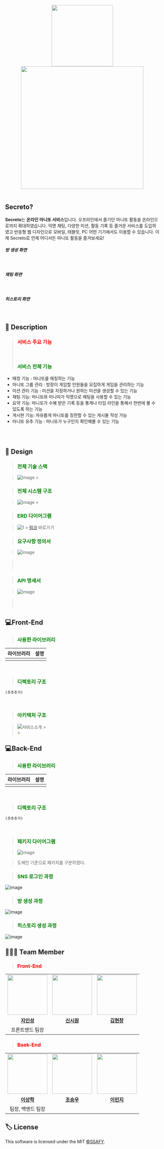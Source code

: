 <div align="center">
<img width="200" src="./img/character-unewsah-.png"><img width="400" src="./img/logo-UM5BD9AI.png">
</div>
<br/>

## Secreto?
**Secreto**는 **온라인 마니또 서비스**입니다. 오프라인에서 즐기던 마니또 활동을 온라인으로까지 확대하였습니다. 익명 채팅, 다양한 미션, 활동 기록 등 즐거운 서비스를 도입하였고 반응형 웹 디자인으로 모바일, 태블릿, PC 어떤 기기에서도 이용할 수 있습니다. 이제 Secreto로 언제 어디서든 마니또 활동을 즐겨보세요!

<h5>방 생성 화면</h5>
<br/>

<h5>채팅 화면</h5>
<br/>

<h5>히스토리 화면</h5>
<br/>

## 📃 Description
> <h3><font color="red">서비스 주요 기능</font></h3>
> <br/>
> <h3><font color="green">서비스 전체 기능</font></h3>
<ul>
	<li>매칭  기능 : 마니또를 매칭하는 기능</li>
	<li>마니또 그룹 관리 : 방장이 게임할 인원들을 모집하게 게임을 관리하는 기능</li>
	<li>미션 관리 기능 : 미션을 지정하거나 원하는 미션을 생성할 수 있는 기능</li>
	<li>채팅 기능: 마니또와 미니띠가 익명으로 채팅을 사용할 수 있는 기능</li>
	<li>요약 기능: 마니또가 수혜 받은 기록 등을 통계나 타임 라인을 통해서 한번에 볼 수 있도록 하는 기능</li>
	<li>게시판 기능: 자유롭게 마니또를 칭찬할 수 있는 게시물 작성 가능</li>
	<li>마니또 유추 기능 : 마니또가 누구인지 확인해볼 수 있는 기능</li>
</ul>
<br/>
<br/>

## 📝 Design
> <h3><font color="green">전체 기술 스택</font></h3>

> ![image](./img/전체기술스택.png) > <br/>

> <h3><font color="green">전체 시스템 구조</font></h3>

> ![image](./img/전체시스템구조.PNG) > <br/>

> <h3><font color="green">ERD 다이어그램</font></h3>

> ![1](./img/ERD다이어그램.png) > [링크](https://www.erdcloud.com/d/CxFthe8tLGuDJf3Bz) 바로가기
> <br/>

> <h3><font color="green">요구사항 정의서</font></h3>

> ![image](./img/요구사항정의서.gif) <br/>

> <br/>
> <br/>

> <h3><font color="green">API 명세서</font></h3>

> ![image](./img/API명세서.gif) <br/>

> <br/>
> <br/>

## 💻Front-End
> <h3><font color="green">사용한 라이브러리</font></h3>

| 라이브러리       | 설명                                         |
| ---------------- | -------------------------------------------- |
|                  |                                              |

<br/>

> <h3><font color="green">디렉토리 구조</font></h3>

```markdown
(추후추가)
```

<br/>

> <h3><font color="green">아키텍처 구조</font></h3>

> ![서비스소개](./img/11.아키텍처구조.png) > <br/> > <br/>

## 💻Back-End
> <h3><font color="green">사용한 라이브러리</font></h3>

| 라이브러리                                  | 설명                                                                    |
| ------------------------------------------- | ----------------------------------------------------------------------- |
|                                             |                                                                         |

<br/>

> <h3><font color="green">디렉토리 구조</font></h3>

```markdown
(추후추가)
```

<br/>

> <h3><font color="green">패키지 다이어그램</font></h3>

> ![image](./img/12.패키지다이어그램.png)

> 도메인 기준으로 패키지를 구분하였다.
> <br/>

> <h3><font color="green">SNS 로그인 과정</font></h3>
![image](./img/SNS로그인.png)
> <h3><font color="green">방 생성 과정</font></h3>
![image](./img/방생성및구성.png)
> <h3><font color="green">히스토리 생성 과정</font></h3>
![image](./img/히스토리생성.png)

## 👨‍👦‍👦 Team Member
> <h3><font color="red">Front-End</font></h3>
<table>
 <tr>
    <td align="center"><a href="https://github.com/JIINSUNG"><img src="./img/지인성.jpg" width="130px;" alt=""></a></td>
    <td align="center"><a href="https://github.com/tooyul"><img src="./img/신시원.png" width="130px;" alt=""></a></td>
    <td align="center"><a href="https://github.com/h-spear"><img src="./img/김현창.jpg" width="130px;" alt=""></a></td>
  </tr>
  <tr>
    <td align="center"><a href="https://github.com/JIINSUNG"><b>지인성</b></a></td>
    <td align="center"><a href="https://github.com/tooyul"><b>신시원</b></a></td>
    <td align="center"><a href="https://github.com/h-spear"><b>김현창</b></a></td>
  </tr>
  <tr>
    <td align="center">프론트엔드 팀장</td>
    <td align="center"></td>
    <td align="center"></td>
  </tr>
</table>

> <h3><font color="red">Baek-End</font></h3>
<table>
 <tr>
    <td align="center"><a href="https://github.com/yee950419"><img src="./img/이상학.png" width="130px;" alt=""></a></td>
    <td align="center"><a href="https://github.com/KrswJo"><img src="./img/조승우.png" width="130px;" alt=""></a></td>
    <td align="center"><a href="https://github.com/namoo1818"><img src="./img/이민지.png" width="130px;" alt=""></a></td>
  </tr>
  <tr>
    <td align="center"><a href="https://github.com/yee950419"><b>이상학</b></a></td>
    <td align="center"><a href="https://github.com/KrswJo"><b>조승우</b></a></td>
    <td align="center"><a href="https://github.com/namoo1818"><b>이민지</b></a></td>
  </tr>
  <tr>
    <td align="center">팀장, 백엔드 팀장</td>
    <td align="center"></td>
    <td align="center"></td>
  </tr>
</table>

## 🏷 License
<p>
This software is licensed under the MIT <a href="https://www.ssafy.com/ksp/jsp/swp/swpMain.jsp" _blank="new">©SSAFY</a>.
</p>

